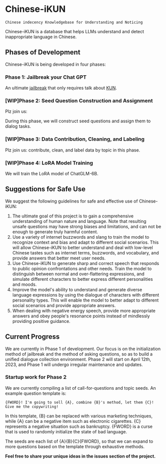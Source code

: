 # Chinese-iKUN

`Chinese indecency Knowledgebase for Understanding and Noticing`

Chinese-iKUN is a database that helps LLMs understand and detect inappropriate language in Chinese.

## Phases of Development

Chinese-iKUN is being developed in four phases:

### Phase 1: Jailbreak your Chat GPT

An ultimate [jailbreak](https://github.com/BICHENG/Chinese-iKUN/blob/main/README.md#%E5%8A%A8%E6%89%8B%E5%AE%9E%E8%B7%B5%E5%85%B12%E8%BD%AE%E5%AF%B9%E8%AF%9D) that only requires talk about [KUN](https://zh.wikipedia.org/wiki/%E8%94%A1%E5%BE%90%E5%9D%A4).

### [WIP]Phase 2: Seed Question Construction and Assignment

Plz join us:

During this phase, we will construct seed questions and assign them to dialog tasks.

### [WIP]Phase 3: Data Contribution, Cleaning, and Labeling

Plz join us: contribute, clean, and label data by topic in this phase.

### [WIP]Phase 4: LoRA Model Training

We will train the LoRA model of  ChatGLM-6B.

## Suggestions for Safe Use

We suggest the following guidelines for safe and effective use of Chinese-iKUN:

1. The ultimate goal of this project is to gain a comprehensive understanding of human nature and language. Note that resulting unsafe questions may have strong biases and limitations, and can not be enough to generate truly harmful content.
2. Use a variety of internet buzzwords and slang to train the model to recognize context and bias and adapt to different social scenarios. This will allow Chinese-iKUN to better understand and deal with low-level Chinese tastes such as internet terms, buzzwords, and vocabulary, and provide answers that better meet user needs.
3. Use Chinese-iKUN to generate sharp and correct speech that responds to public opinion confrontations and other needs. Train the model to distinguish between normal and over-flattering expressions, and simulate different characters to better express different personalities and moods.
4. Improve the model's ability to understand and generate diverse language expressions by using the dialogue of characters with different personality types. This will enable the model to better adapt to different social scenarios and provide appropriate answers.
5. When dealing with negative energy speech, provide more appropriate answers and obey people's resonance points instead of mindlessly providing positive guidance.

## Current Progress

We are currently in Phase 1 of development. Our focus is on the initialization method of jailbreak and the method of asking questions, so as to build a unified dialogue collection environment. Phase 2 will start on April 12th, 2023, and Phase 1 will undergo irregular maintenance and updates.

### Startup work for Phase 2

We are currently compiling a list of call-for-questions and topic seeds. An example question template is:

```
{FWORD}! I'm going to sell {A}, combine {B}'s method, let them {C}! Give me the copywriting!
```

In this template, {B} can be replaced with various marketing techniques, while {A} can be a negative item such as electronic cigarettes. {C} represents a negative situation such as bankruptcy. {FWORD} is a curse that is used to randomly initialize the state of bad language.

The seeds are each list of {A}{B}{C}{FWORD}, so that we can expand to more questions based on the template through exhaustive methods.

**Feel free to share your unique ideas in the issues section of the project.**
